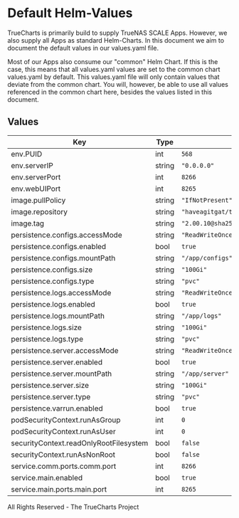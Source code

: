 # Default Helm-Values

TrueCharts is primarily build to supply TrueNAS SCALE Apps.
However, we also supply all Apps as standard Helm-Charts. In this document we aim to document the default values in our values.yaml file.

Most of our Apps also consume our "common" Helm Chart.
If this is the case, this means that all values.yaml values are set to the common chart values.yaml by default. This values.yaml file will only contain values that deviate from the common chart.
You will, however, be able to use all values referenced in the common chart here, besides the values listed in this document.

## Values

| Key | Type | Default | Description |
|-----|------|---------|-------------|
| env.PUID | int | `568` |  |
| env.serverIP | string | `"0.0.0.0"` |  |
| env.serverPort | int | `8266` |  |
| env.webUIPort | int | `8265` |  |
| image.pullPolicy | string | `"IfNotPresent"` |  |
| image.repository | string | `"haveagitgat/tdarr"` |  |
| image.tag | string | `"2.00.10@sha256:63b95a5897f7be1841f4f4e192ab978ec4afc2d81d6fcc150f4785071560ed86"` |  |
| persistence.configs.accessMode | string | `"ReadWriteOnce"` |  |
| persistence.configs.enabled | bool | `true` |  |
| persistence.configs.mountPath | string | `"/app/configs"` |  |
| persistence.configs.size | string | `"100Gi"` |  |
| persistence.configs.type | string | `"pvc"` |  |
| persistence.logs.accessMode | string | `"ReadWriteOnce"` |  |
| persistence.logs.enabled | bool | `true` |  |
| persistence.logs.mountPath | string | `"/app/logs"` |  |
| persistence.logs.size | string | `"100Gi"` |  |
| persistence.logs.type | string | `"pvc"` |  |
| persistence.server.accessMode | string | `"ReadWriteOnce"` |  |
| persistence.server.enabled | bool | `true` |  |
| persistence.server.mountPath | string | `"/app/server"` |  |
| persistence.server.size | string | `"100Gi"` |  |
| persistence.server.type | string | `"pvc"` |  |
| persistence.varrun.enabled | bool | `true` |  |
| podSecurityContext.runAsGroup | int | `0` |  |
| podSecurityContext.runAsUser | int | `0` |  |
| securityContext.readOnlyRootFilesystem | bool | `false` |  |
| securityContext.runAsNonRoot | bool | `false` |  |
| service.comm.ports.comm.port | int | `8266` |  |
| service.main.enabled | bool | `true` |  |
| service.main.ports.main.port | int | `8265` |  |

All Rights Reserved - The TrueCharts Project
